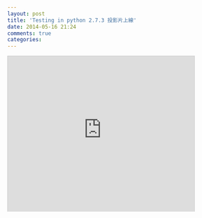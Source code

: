 ```yaml
---
layout: post
title: 'Testing in python 2.7.3 投影片上線'
date: 2014-05-16 21:24
comments: true
categories: 
---
```

<iframe src="http://www.slideshare.net/slideshow/embed_code/33924909" width="427" height="356" frameborder="0" marginwidth="0" marginheight="0" scrolling="no" style="border:1px solid #CCC; border-width:1px 1px 0; margin-bottom:5px; max-width: 100%;" allowfullscreen> </iframe> <div style="margin-bottom:5px"> </div>
